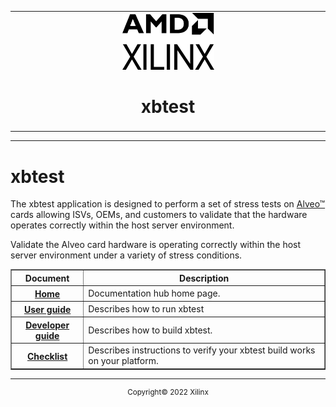 <table class="sphinxhide" width="100%">
 <tr width="100%">
    <td align="center"><img src="https://raw.githubusercontent.com/Xilinx/Image-Collateral/main/xilinx-logo.png" width="30%"/><h1>xbtest</h1></td>
 </tr>
</table>

<hr/>

# xbtest

The xbtest application is designed to perform a set of stress tests on <a class="reference external" href="https://www.xilinx.com/products/boards-and-kits/alveo.html">Alveo™</a> cards allowing ISVs, OEMs, and customers to validate that the hardware operates correctly within the host server environment.

Validate the Alveo card hardware is operating correctly within the host server environment under a variety of stress conditions.

<table border="1">
  <thead>
    <tr>
      <th>Document</th>
      <th>Description</th>
    </tr>
  </thead>
  <tbody>
    <tr>
      <th><a class="reference external" href="https://pages.gitenterprise.xilinx.com/techdocs/xbtest/">Home</a></th>
      <td>Documentation hub home page.</td>
    </tr>
    <tr>
      <th><a class="reference external" href="https://pages.gitenterprise.xilinx.com/techdocs/xbtest/doc/main/user-guide/build/html/index.html">User guide</a></th>
      <td>Describes how to run xbtest</td>
    </tr>
    <tr>
      <th><a class="reference external" href="https://pages.gitenterprise.xilinx.com/techdocs/xbtest/doc/main/developer-guide/build/html/index.html">Developer guide</a></th>
      <td>Describes how to build xbtest.</td>
    </tr>
    <tr>
      <th><a class="reference external" href="https://pages.gitenterprise.xilinx.com/techdocs/xbtest/doc/main/checklist/build/html/index.html">Checklist</a></th>
      <td>Describes instructions to verify your xbtest build works on your platform.</td>
    </tr>
  </tbody>
</table>

<hr/>

<p align="center" class="sphinxhide"><sup>Copyright&copy; 2022 Xilinx</sup></p>

